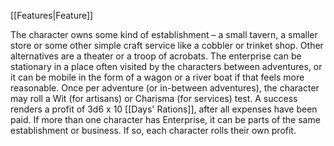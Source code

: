 [[Features|Feature]]

The character owns some kind of establishment – a small tavern, a smaller store or some other simple craft service like a cobbler or trinket shop. Other alternatives are a theater or a troop of acrobats. The enterprise can be stationary in a place often visited by the characters between adventures, or it can be mobile in the form of a wagon or a river boat if that feels more reasonable. Once per adventure (or in-between adventures), the character may roll a Wit (for artisans) or Charisma (for services) test. A success renders a profit of 3d6 x 10 [[Days' Rations]], after all expenses have been paid. If more than one character has Enterprise, it can be parts of the same establishment or business. If so, each character rolls their own profit.